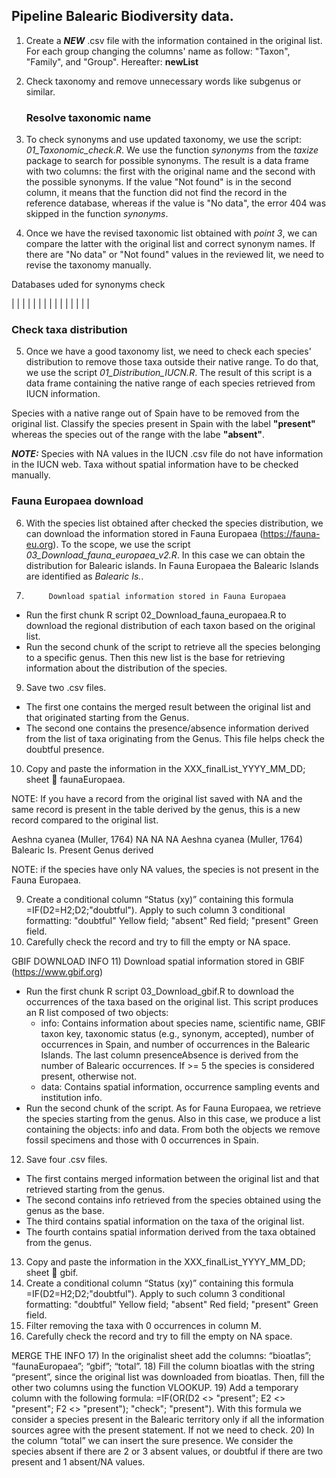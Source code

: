 ## Pipeline Balearic Biodiversity data.

1. Create a ***NEW*** .csv file with the information contained in the original list. For each group changing the columns' name as follow: "Taxon", "Family", and "Group". Hereafter: **newList**

2. Check taxonomy and remove unnecessary words like subgenus or similar.


   ### Resolve taxonomic name

3. To check synonyms and use updated taxonomy, we use the script: *01_Taxonomic_check.R*.
We use the function *synonyms* from the *taxize* package to search for possible synonyms. The result is a data frame with two columns: the first with the original name and the second with the possible synonyms. If the value "Not found" is in the second column, it means that the function did not find the record in the reference database, whereas if the value is "No data", the error 404 was skipped in the function *synonyms*.

4. Once we have the revised taxonomic list obtained with *point 3*, we can compare the latter with the original list and correct synonym names. 
If there are "No data" or "Not found" values in the reviewed lit, we need to revise the taxonomy manually.

Databases uded for synonyms check

|   |   |
|   |   |
|   |   |
|   |   |
|   |   |   

   ### Check taxa distribution

5. Once we have a good taxonomy list, we need to check each species' distribution to remove those taxa outside their native range. To do that, we use the script *01_Distribution_IUCN.R*.
The result of this script is a data frame containing the native range of each species retrieved from IUCN information.

Species with a native range out of Spain have to be removed from the original list.
Classify the species present in Spain with the label **"present"** whereas the species out of the range with the labe **"absent"**.

   ***NOTE:*** Species with NA values in the IUCN .csv file do not have information in the IUCN web. Taxa without spatial information have to be checked manually.
   
   
   ### Fauna Europaea download

6. With the species list obtained after checked the species distribution, we can download the information stored in Fauna Europaea (https://fauna-eu.org). To the scope, we use the script *03_Download_fauna_europaea_v2.R*. In this case we can obtain the distribution for Balearic islands. In Fauna Europaea the Balearic Islands are identified as *Balearic Is.*.




8.			Download spatial information stored in Fauna Europaea 
-	Run the first chunk R script 02_Download_fauna_europaea.R to download the regional distribution of each taxon based on the original list.
-	Run the second chunk of the script to retrieve all the species belonging to a specific genus. Then this new list is the base for retrieving information about the distribution of the species.
9)	Save two .csv files. 
-	The first one contains the merged result between the original list and that originated starting from the Genus.
-	The second one contains the presence/absence information derived from the list of taxa originating from the Genus. This file helps check the doubtful presence.
10)	Copy and paste the information in the XXX_finalList_YYYY_MM_DD; sheet  faunaEuropaea.

NOTE: If you have a record from the original list saved with NA and the same record is present in the table derived by the genus, this is a new record compared to the original list.

Aeshna cyanea (Muller, 1764)	NA	NA	NA
Aeshna cyanea (Muller, 1764)	Balearic Is.	Present	Genus derived

NOTE: if the species have only NA values, the species is not present in the Fauna Europaea.

9)	Create a conditional column “Status (xy)” containing this formula =IF(D2=H2;D2;"doubtful"). 
Apply to such column 3 conditional formatting: 
"doubtful" Yellow field;
"absent" Red field;
"present" Green field.
10)	Carefully check the record and try to fill the empty or NA space.

GBIF DOWNLOAD INFO
11)	Download spatial information stored in GBIF (https://www.gbif.org)
-	Run the first chunk R script 03_Download_gbif.R to download the occurrences of the taxa based on the original list. 
	This script produces an R list composed of two objects:
	- info: Contains information about species name, scientific name, GBIF taxon key, taxonomic status (e.g., synonym, accepted), number of occurrences in Spain, and number of occurrences in the Balearic Islands. The last column presenceAbsence is derived from the number of Balearic occurrences. If >= 5 the species is considered present, otherwise not.
	- data: Contains spatial information, occurrence sampling events and institution info.
- Run the second chunk of the script. As for Fauna Europaea, we retrieve the species starting from the genus. Also in this case, we produce a list containing the objects: info and data.
From both the objects we remove fossil specimens and those with 0 occurrences in Spain.
12)	Save four .csv files.
-	The first contains merged information between the original list and that retrieved starting from the genus.
-	The second contains info retrieved from the species obtained using the genus as the base.
-	The third contains spatial information on the taxa of the original list.
-	The fourth contains spatial information derived from the taxa obtained from the genus.
13)	 Copy and paste the information in the XXX_finalList_YYYY_MM_DD; sheet  gbif.
14)	Create a conditional column “Status (xy)” containing this formula =IF(D2=H2;D2;"doubtful"). 
Apply to such column 3 conditional formatting: 
"doubtful" Yellow field;
"absent" Red field;
"present" Green field.
15)	 Filter removing the taxa with 0 occurrences in column M.
16)	Carefully check the record and try to fill the empty on NA space.

MERGE THE INFO
17)	 In the originalist sheet add the columns: “bioatlas”; “faunaEuropaea”; “gbif”; “total”. 
18)	 Fill the column bioatlas with the string “present”, since the original list was downloaded from bioatlas. Then, fill the other two columns using the function VLOOKUP.
19)	Add a temporary column with the following formula: 
=IF(OR(D2 <> "present"; E2 <> "present"; F2 <> "present"); "check"; "present").
With this formula we consider a species present in the Balearic territory only if all the information sources agree with the present statement. If not we need to check. 
20)	In the column “total” we can insert the sure presence. We consider the species absent if there are 2 or 3 absent values, or doubtful if there are two present and 1 absent/NA values.
